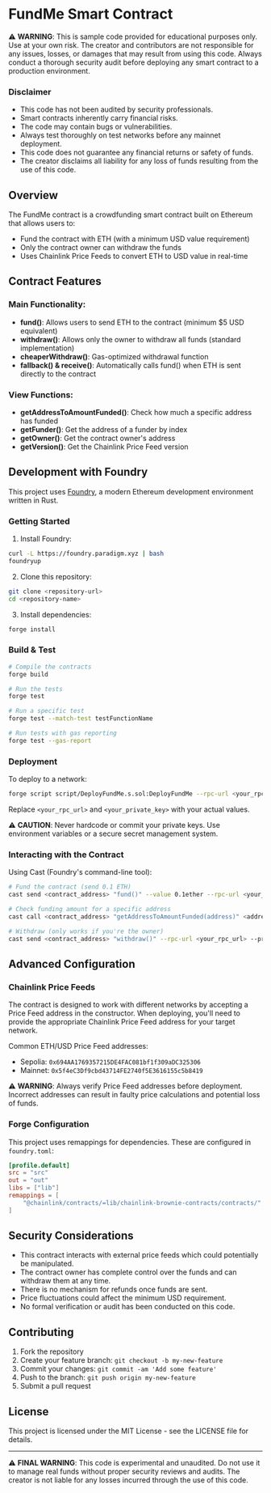 # FundMe Smart Contract

⚠️ **WARNING**: This is sample code provided for educational purposes only. Use at your own risk. The creator and contributors are not responsible for any issues, losses, or damages that may result from using this code. Always conduct a thorough security audit before deploying any smart contract to a production environment.

### Disclaimer

- This code has not been audited by security professionals.
- Smart contracts inherently carry financial risks.
- The code may contain bugs or vulnerabilities.
- Always test thoroughly on test networks before any mainnet deployment.
- This code does not guarantee any financial returns or safety of funds.
- The creator disclaims all liability for any loss of funds resulting from the use of this code.

## Overview

The FundMe contract is a crowdfunding smart contract built on Ethereum that allows users to:

- Fund the contract with ETH (with a minimum USD value requirement)
- Only the contract owner can withdraw the funds
- Uses Chainlink Price Feeds to convert ETH to USD value in real-time

## Contract Features

### Main Functionality:
- **fund()**: Allows users to send ETH to the contract (minimum $5 USD equivalent)
- **withdraw()**: Allows only the owner to withdraw all funds (standard implementation)
- **cheaperWithdraw()**: Gas-optimized withdrawal function
- **fallback() & receive()**: Automatically calls fund() when ETH is sent directly to the contract

### View Functions:
- **getAddressToAmountFunded()**: Check how much a specific address has funded
- **getFunder()**: Get the address of a funder by index
- **getOwner()**: Get the contract owner's address
- **getVersion()**: Get the Chainlink Price Feed version

## Development with Foundry

This project uses [Foundry](https://book.getfoundry.sh/), a modern Ethereum development environment written in Rust.

### Getting Started

1. Install Foundry:
```bash
curl -L https://foundry.paradigm.xyz | bash
foundryup
```

2. Clone this repository:
```bash
git clone <repository-url>
cd <repository-name>
```

3. Install dependencies:
```bash
forge install
```

### Build & Test

```bash
# Compile the contracts
forge build

# Run the tests
forge test

# Run a specific test
forge test --match-test testFunctionName

# Run tests with gas reporting
forge test --gas-report
```

### Deployment

To deploy to a network:

```bash
forge script script/DeployFundMe.s.sol:DeployFundMe --rpc-url <your_rpc_url> --private-key <your_private_key> --broadcast
```

Replace `<your_rpc_url>` and `<your_private_key>` with your actual values.

⚠️ **CAUTION**: Never hardcode or commit your private keys. Use environment variables or a secure secret management system.

### Interacting with the Contract

Using Cast (Foundry's command-line tool):

```bash
# Fund the contract (send 0.1 ETH)
cast send <contract_address> "fund()" --value 0.1ether --rpc-url <your_rpc_url> --private-key <your_private_key>

# Check funding amount for a specific address
cast call <contract_address> "getAddressToAmountFunded(address)" <address_to_check> --rpc-url <your_rpc_url>

# Withdraw (only works if you're the owner)
cast send <contract_address> "withdraw()" --rpc-url <your_rpc_url> --private-key <your_private_key>
```

## Advanced Configuration

### Chainlink Price Feeds

The contract is designed to work with different networks by accepting a Price Feed address in the constructor. When deploying, you'll need to provide the appropriate Chainlink Price Feed address for your target network.

Common ETH/USD Price Feed addresses:
- Sepolia: `0x694AA1769357215DE4FAC081bf1f309aDC325306`
- Mainnet: `0x5f4eC3Df9cbd43714FE2740f5E3616155c5b8419`

⚠️ **WARNING**: Always verify Price Feed addresses before deployment. Incorrect addresses can result in faulty price calculations and potential loss of funds.

### Forge Configuration

This project uses remappings for dependencies. These are configured in `foundry.toml`:

```toml
[profile.default]
src = "src"
out = "out"
libs = ["lib"]
remappings = [
    "@chainlink/contracts/=lib/chainlink-brownie-contracts/contracts/",
]
```

## Security Considerations

- This contract interacts with external price feeds which could potentially be manipulated.
- The contract owner has complete control over the funds and can withdraw them at any time.
- There is no mechanism for refunds once funds are sent.
- Price fluctuations could affect the minimum USD requirement.
- No formal verification or audit has been conducted on this code.

## Contributing

1. Fork the repository
2. Create your feature branch: `git checkout -b my-new-feature`
3. Commit your changes: `git commit -am 'Add some feature'`
4. Push to the branch: `git push origin my-new-feature`
5. Submit a pull request

## License

This project is licensed under the MIT License - see the LICENSE file for details.

---

⚠️ **FINAL WARNING**: This code is experimental and unaudited. Do not use it to manage real funds without proper security reviews and audits. The creator is not liable for any losses incurred through the use of this code.